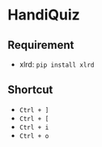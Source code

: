 # HandiQuiz

## Requirement
- xlrd: `pip install xlrd`

## Shortcut
- `Ctrl + ]`
- `Ctrl + [`
- `Ctrl + i`
- `Ctrl + o`